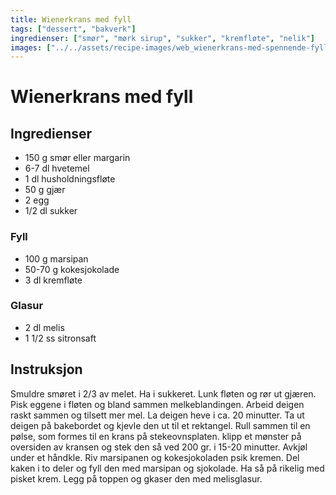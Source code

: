 ```yaml
---
title: Wienerkrans med fyll
tags: ["dessert", "bakverk"]
ingredienser: ["smør", "mørk sirup", "sukker", "kremfløte", "nelik"]
images: ["../../assets/recipe-images/web_wienerkrans-med-spennende-fyll.jpg"]
---
```


# Wienerkrans med fyll

## Ingredienser

- 150 g smør eller margarin
- 6-7 dl hvetemel
- 1 dl husholdningsfløte
- 50 g gjær
- 2 egg
- 1/2 dl sukker

### Fyll

- 100 g marsipan
- 50-70 g kokesjokolade
- 3 dl kremfløte

### Glasur

- 2 dl melis
- 1 1/2 ss sitronsaft

## Instruksjon

Smuldre smøret i 2/3 av melet. Ha i sukkeret. Lunk fløten og rør ut gjæren. Pisk eggene i fløten og bland sammen melkeblandingen. Arbeid deigen raskt sammen og tilsett mer mel. La deigen heve i ca. 20 minutter. Ta ut deigen på bakebordet og kjevle den ut til et rektangel. Rull sammen til en pølse, som formes til en krans på stekeovnsplaten. klipp et mønster på oversiden av kransen og stek den så ved 200 gr. i 15-20 minutter. Avkjøl under et håndkle. Riv marsipanen og kokesjokoladen psik kremen. Del kaken i to deler og fyll den med marsipan og sjokolade. Ha så på rikelig med pisket krem. Legg på toppen og gkaser den med melisglasur.
